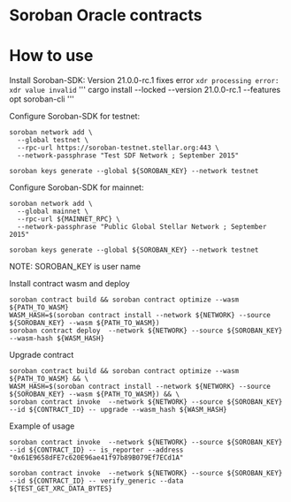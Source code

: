 # Soroban Oracle contracts

# How to use

Install Soroban-SDK:
Version 21.0.0-rc.1 fixes error `xdr processing error: xdr value invalid` 
'''
cargo install --locked --version 21.0.0-rc.1 --features opt  soroban-cli
'''

Configure Soroban-SDK for testnet:
```
soroban network add \
  --global testnet \
  --rpc-url https://soroban-testnet.stellar.org:443 \
  --network-passphrase "Test SDF Network ; September 2015"

soroban keys generate --global ${SOROBAN_KEY} --network testnet
```

Configure Soroban-SDK for mainnet:
```
soroban network add \
  --global mainnet \
  --rpc-url ${MAINNET_RPC} \
  --network-passphrase "Public Global Stellar Network ; September 2015"

soroban keys generate --global ${SOROBAN_KEY} --network testnet
```
NOTE: SOROBAN_KEY is user name

Install contract wasm and deploy
```
soroban contract build && soroban contract optimize --wasm ${PATH_TO_WASM}
WASM_HASH=$(soroban contract install --network ${NETWORK} --source ${SOROBAN_KEY} --wasm ${PATH_TO_WASM})
soroban contract deploy  --network ${NETWORK} --source ${SOROBAN_KEY} --wasm-hash ${WASM_HASH}      
```

Upgrade contract 
```
soroban contract build && soroban contract optimize --wasm ${PATH_TO_WASM} && \
WASM_HASH=$(soroban contract install --network ${NETWORK} --source ${SOROBAN_KEY} --wasm ${PATH_TO_WASM}) && \
soroban contract invoke  --network ${NETWORK} --source ${SOROBAN_KEY} --id ${CONTRACT_ID} -- upgrade --wasm_hash ${WASM_HASH} 
```


Example of usage
```
soroban contract invoke  --network ${NETWORK} --source ${SOROBAN_KEY} --id ${CONTRACT_ID} -- is_reporter --address "0x61E9658dFE7c620E96ae41f97b89B079Ef7ECd1A"

soroban contract invoke  --network ${NETWORK} --source ${SOROBAN_KEY} --id ${CONTRACT_ID} -- verify_generic --data ${TEST_GET_XRC_DATA_BYTES}

```